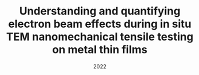 ---
title: "Understanding and quantifying electron beam effects during in situ TEM nanomechanical tensile testing on metal thin films"
collection: publications
permalink: /publication/2022-Understanding-and-quantifying-electron-beam-effects-during-in-situ-TEM-nanomechanical-tensile-testing-on-metal-thin-films
date: 2022
venue: 'Acta Materialia'
paperurl: 'https://www.sciencedirect.com/science/article/pii/S135964542100820X'
citation: ' Sandra Stangebye,  Yin Zhang,  Saurabh Gupta,  Ting Zhu,  Olivier Pierron,  Josh Kacher, &quot;Understanding and quantifying electron beam effects during in situ TEM nanomechanical tensile testing on metal thin films.&quot; Acta Materialia, 222, 117441, 2022.'
authors: ' Sandra Stangebye,  Yin Zhang,  Saurabh Gupta,  Ting Zhu,  Olivier Pierron,  Josh Kacher, '
volume: '222'
pages: '117441'
---